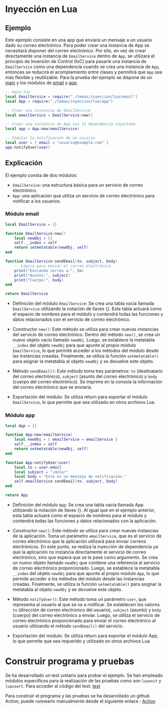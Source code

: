 # Inyección en Lua #
## Ejemplo ##
Este ejemplo consiste en una app que enviará un mensaje a un usuario dado su correo electrónico. Para poder crear una instancia de App se necesitará disponer del correo electrónico. Por ello, en vez de crear directamente una instancia de `EmailService` dentro de `App`, se utilizará el principio de Inversión de Control (IoC) para pasarle una instancia de `EmailService` como una dependencia cuando se crea una instancia de `App`, entonces se reducirá el acomplamiento entre clases y permitirá que `App` sea más flexible y reutilizable. Para la prueba del ejemplo se dispone de un [main](main.lua) y los módulos de [email](email.lua) y [app](app.lua).


```lua
-- main.lua
local EmailService = require("./temas/inyeccion/lua/email")
local App = require("./temas/inyeccion/lua/app")

-- Crear una instancia de EmailService
local emailService = EmailService:new()

-- Crear una instancia de App con la dependencia inyectada
local app = App:new(emailService)

-- Simular la notificación de un usuario
local user = { email = "usuario@example.com" }
app:notifyUser(user)
```

## Explicación ##
El ejemplo consta de dos módulos:
- `EmailService`: una estructura básica para un servicio de correo electrónico.
- `App`: una aplicación que utiliza un servicio de correo electrónico para notificar a los usuarios.

### Módulo email ###
```lua
local EmailService = {}

function EmailService:new()
    local newObj = {}
    self.__index = self
    return setmetatable(newObj, self)
end

function EmailService:sendEmail(to, subject, body)
    -- Lógica para enviar el correo electrónico
    print("Enviando correo a:", to)
    print("Asunto:", subject)
    print("Cuerpo:", body)
end

return EmailService
```
- Definición del módulo `EmailService`: Se crea una tabla vacía llamada `EmailService` utilizando la notación de llaves {}. Esta tabla actuará como el espacio de nombres para el módulo y contendrá todas las funciones y datos relacionados con el servicio de correo electrónico.

- Constructor `new()`: Este método se utiliza para crear nuevas instancias del servicio de correo electrónico. Dentro del método `new()`, se crea un nuevo objeto vacío llamado `newObj`. Luego, se establece la metatabla `__index` del objeto `newObj` para que apunte al propio módulo `EmailService`, lo que permite acceder a los métodos del módulo desde las instancias creadas. Finalmente, se utiliza la función `setmetatable()` para asignar la metatabla al objeto `newObj` y se devuelve este objeto.

- Método `sendEmail()`: Este método toma tres parámetros: `to` (destinatario del correo electrónico), `subject` (asunto del correo electrónico) y `body` (cuerpo del correo electrónico). Se imprime en la consola la información del correo electrónico que se enviaría.

- Exportación del módulo: Se utiliza return para exportar el módulo `EmailService`, lo que permite que sea utilizado en otros archivos Lua.

### Módulo app ###
```lua
local App = {}

function App:new(emailService)
    local newObj = { emailService = emailService }
    self.__index = self
    return setmetatable(newObj, self)
end

function App:notifyUser(user)
    local to = user.email
    local subject = "¡Hola!"
    local body = "Este es un mensaje de notificación."
    self.emailService:sendEmail(to, subject, body)
end

return App
```
- Definición del módulo `App`: Se crea una tabla vacía llamada App utilizando la notación de llaves {}. Al igual que en el ejemplo anterior, esta tabla actuará como el espacio de nombres para el módulo y contendrá todas las funciones y datos relacionados con la aplicación.

- Constructor `new()`: Este método se utiliza para crear nuevas instancias de la aplicación. Toma un parámetro `emailService`, que es el servicio de correo electrónico que la aplicación utilizará para enviar correos electrónicos. En este punto, se realiza la inyección de dependencia ya que la aplicación no instancia directamente el servicio de correo electrónico, sino que espera que se le pase como argumento. Se crea un nuevo objeto llamado `newObj` que contiene una referencia al servicio de correo electrónico proporcionado. Luego, se establece la metatabla `__index` del objeto `newObj` para que apunte al propio módulo `App`, lo que permite acceder a los métodos del módulo desde las instancias creadas. Finalmente, se utiliza la función `setmetatable()` para asignar la metatabla al objeto `newObj` y se devuelve este objeto.

- Método `notifyUser()`: Este método toma un parámetro `user`, que representa al usuario al que se va a notificar. Se establecen los valores `to` (dirección de correo electrónico del usuario), `subject` (asunto) y `body` (cuerpo) del correo electrónico a enviar. Luego, se utiliza el servicio de correo electrónico proporcionado para enviar el correo electrónico al usuario utilizando el método `sendEmail()` del servicio.

- Exportación del módulo: Se utiliza return para exportar el módulo App, lo que permite que sea requerido y utilizado en otros archivos Lua.

# Construir programa y pruebas
Se ha desarrollado un test unitario para probar el ejemplo. Se han empleado módulos específicos para la realización de las pruebas como son `luaunit` y `luassert`. Para acceder al código del test: [test](../../../temas/inyeccion/lua/testInyeccion.lua)

Para construir el programa y las pruebas se ha desarrollado un github Action, puede runnearlo manualmente desde
el siguiente enlace : [Action](../../../.github/workflows/inyeccion.lua.yml)

